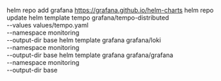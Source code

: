 helm repo add grafana https://grafana.github.io/helm-charts
helm repo update
helm template tempo grafana/tempo-distributed \
  --values values/tempo.yaml \
  --namespace monitoring \
  --output-dir base
helm template grafana grafana/loki \
  --namespace monitoring \
  --output-dir base
helm template grafana grafana/grafana \
  --namespace monitoring \
  --output-dir base
